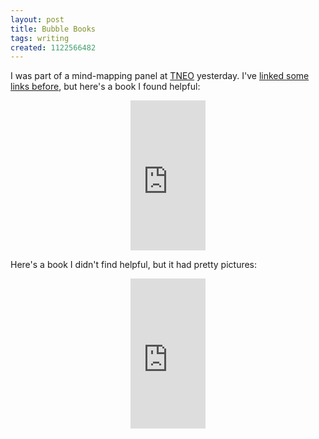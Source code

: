 ```yaml
---
layout: post
title: Bubble Books
tags: writing
created: 1122566482
---
```

I was part of a mind-mapping panel at [TNEO](http://www.sff.net/odyssey/tneo.html) yesterday.  I've [linked some links before](http://www.mcdemarco.net/node/127), but here's a book I found helpful:
<!--break-->

<div style="text-align: center;">
<iframe src="http://rcm.amazon.com/e/cm?t=mcdema-20&o=1&p=8&l=as1&asins=0874779618&fc1=000000&=1&lc1=004477&bc1=ffffff&lt1=_blank&IS2=1&f=ifr&bg1=ffffff&f=ifr" width="120" height="240" scrolling="no" marginwidth="0" marginheight="0" frameborder="0">
</iframe></div>

Here's a book I didn't find helpful, but it had pretty pictures:

<div style="text-align: center;">
<iframe src="http://rcm.amazon.com/e/cm?t=mcdema-20&o=1&p=8&l=as1&asins=0452273226&fc1=000000&=1&lc1=004477&bc1=ffffff&lt1=_blank&IS2=1&f=ifr&bg1=ffffff&f=ifr" width="120" height="240" scrolling="no" marginwidth="0" marginheight="0" frameborder="0">
</iframe></div>
